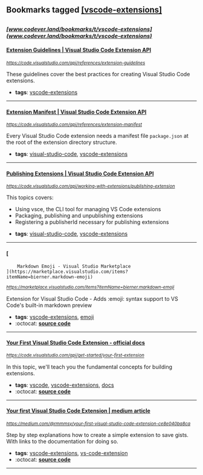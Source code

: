 ## Bookmarks tagged [[vscode-extensions]](https://www.codever.land/search?q=[vscode-extensions])

_<sup><sup>[www.codever.land/bookmarks/t/vscode-extensions](www.codever.land/bookmarks/t/vscode-extensions)</sup></sup>_
---
#### [Extension Guidelines | Visual Studio Code Extension API](https://code.visualstudio.com/api/references/extension-guidelines)
_<sup>https://code.visualstudio.com/api/references/extension-guidelines</sup>_

These guidelines cover the best practices for creating Visual Studio Code extensions.


* **tags**: [vscode-extensions](../tagged/vscode-extensions.md)
---
#### [Extension Manifest | Visual Studio Code Extension API](https://code.visualstudio.com/api/references/extension-manifest)
_<sup>https://code.visualstudio.com/api/references/extension-manifest</sup>_

Every Visual Studio Code extension needs a manifest file `package.json` at the root of the extension directory structure. 


* **tags**: [visual-studio-code](../tagged/visual-studio-code.md), [vscode-extensions](../tagged/vscode-extensions.md)
---
#### [Publishing Extensions | Visual Studio Code Extension API](https://code.visualstudio.com/api/working-with-extensions/publishing-extension)
_<sup>https://code.visualstudio.com/api/working-with-extensions/publishing-extension</sup>_

This topics covers:
- Using vsce, the CLI tool for managing VS Code extensions
- Packaging, publishing and unpublishing extensions
- Registering a publisherId necessary for publishing extensions

* **tags**: [visual-studio-code](../tagged/visual-studio-code.md), [vscode-extensions](../tagged/vscode-extensions.md)
---
#### [
        Markdown Emoji - Visual Studio Marketplace
    ](https://marketplace.visualstudio.com/items?itemName=bierner.markdown-emoji)
_<sup>https://marketplace.visualstudio.com/items?itemName=bierner.markdown-emoji</sup>_

Extension for Visual Studio Code - Adds :emoji: syntax support to VS Code's built-in markdown preview
* **tags**: [vscode-extensions](../tagged/vscode-extensions.md), [emoji](../tagged/emoji.md)
* :octocat: **[source code](https://github.com/mjbvz/vscode-markdown-emoji)**
---
#### [Your First Visual Studio Code Extension - official docs](https://code.visualstudio.com/api/get-started/your-first-extension)
_<sup>https://code.visualstudio.com/api/get-started/your-first-extension</sup>_

In this topic, we'll teach you the fundamental concepts for building extensions. 
* **tags**: [vscode](../tagged/vscode.md), [vscode-extensions](../tagged/vscode-extensions.md), [docs](../tagged/docs.md)
* :octocat: **[source code](https://github.com/microsoft/vscode-extension-samples/tree/master/helloworld-sample)**
---
#### [Your first Visual Studio Code Extension | medium article](https://medium.com/@rmmmsy/your-first-visual-studio-code-extension-ce8e040ba8ca)
_<sup>https://medium.com/@rmmmsy/your-first-visual-studio-code-extension-ce8e040ba8ca</sup>_

Step by step explanations how to create a simple extension to save gists. With links to the documentation for doing so.
* **tags**: [vscode-extensions](../tagged/vscode-extensions.md), [vs-code-extension](../tagged/vs-code-extension.md)
* :octocat: **[source code](https://github.com/ramsaylanier/vs-code-gist-generator)**
---
